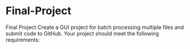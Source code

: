 # Final-Project
Final Project Create a GUI project for batch processing multiple files and submit code to GitHub.  Your project should meet the following requirements:
